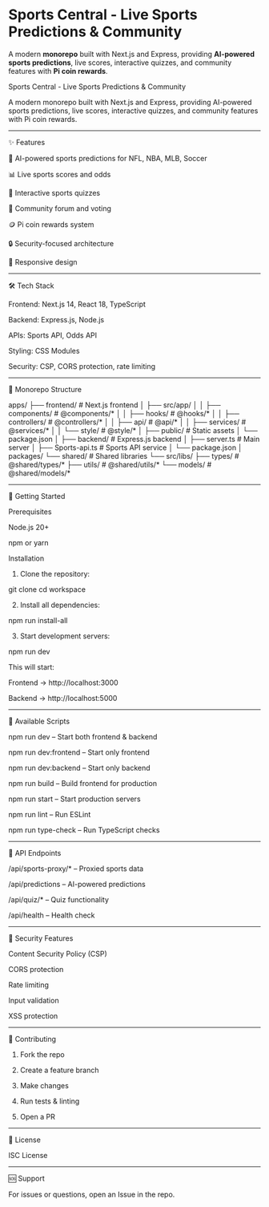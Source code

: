 # Sports Central - Live Sports Predictions & Community

A modern **monorepo** built with Next.js and Express, providing **AI-powered sports predictions**, live scores, interactive quizzes, and community features with **Pi coin rewards**.

Sports Central - Live Sports Predictions & Community

A modern monorepo built with Next.js and Express, providing AI-powered sports predictions, live scores, interactive quizzes, and community features with Pi coin rewards.


---

✨ Features

🏈 AI-powered sports predictions for NFL, NBA, MLB, Soccer

📊 Live sports scores and odds

🎯 Interactive sports quizzes

💬 Community forum and voting

🪙 Pi coin rewards system

🔒 Security-focused architecture

📱 Responsive design



---

🛠 Tech Stack

Frontend: Next.js 14, React 18, TypeScript

Backend: Express.js, Node.js

APIs: Sports API, Odds API

Styling: CSS Modules

Security: CSP, CORS protection, rate limiting



---

📂 Monorepo Structure

apps/
├── frontend/                 # Next.js frontend
│   ├── src/app/
│   │   ├── components/       # @components/*
│   │   ├── hooks/            # @hooks/*
│   │   ├── controllers/      # @controllers/*
│   │   ├── api/              # @api/*
│   │   ├── services/         # @services/*
│   │   └── style/            # @style/*
│   ├── public/               # Static assets
│   └── package.json
│
├── backend/                  # Express.js backend
│   ├── server.ts             # Main server
│   ├── Sports-api.ts         # Sports API service
│   └── package.json
│
packages/
└── shared/                   # Shared libraries
    └── src/libs/
        ├── types/            # @shared/types/*
        ├── utils/            # @shared/utils/*
        └── models/           # @shared/models/*


---

🚀 Getting Started

Prerequisites

Node.js 20+

npm or yarn


Installation

1. Clone the repository:



git clone <repository-url>
cd workspace

2. Install all dependencies:



npm run install-all

3. Start development servers:



npm run dev

This will start:

Frontend → http://localhost:3000

Backend → http://localhost:5000



---

📜 Available Scripts

npm run dev – Start both frontend & backend

npm run dev:frontend – Start only frontend

npm run dev:backend – Start only backend

npm run build – Build frontend for production

npm run start – Start production servers

npm run lint – Run ESLint

npm run type-check – Run TypeScript checks



---

🔌 API Endpoints

/api/sports-proxy/* – Proxied sports data

/api/predictions – AI-powered predictions

/api/quiz/* – Quiz functionality

/api/health – Health check



---

🔐 Security Features

Content Security Policy (CSP)

CORS protection

Rate limiting

Input validation

XSS protection



---

🤝 Contributing

1. Fork the repo


2. Create a feature branch


3. Make changes


4. Run tests & linting


5. Open a PR




---

📄 License

ISC License


---

🆘 Support

For issues or questions, open an Issue in the repo.

